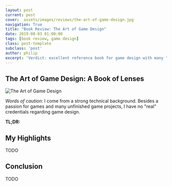 ```yaml
---
layout: post
current: post
cover:  assets/images/reviews/the-art-of-game-design.jpg
navigation: True
title: "Book Review: The Art of Game Design"
date: 2019-08-03 01:00:00
tags: [book review, game design]
class: post-template
subclass: 'post'
author: philip
excerpt: 'Verdict: excellent reference book for game design with many "a-ha moments"'
---
```


## The Art of Game Design: A Book of Lenses

![The Art of Game Design]({{site.baseurl_fix}}assets/images/reviews/the-art-of-game-design-small.jpg)

*Words of caution*: 
I come from a strong technical background. 
Besides a passion for games and many unfinished game projects, I have no "real" credentials regarding game design.

**TL;DR:** 

## My Highlights

TODO

## Conclusion

TODO

